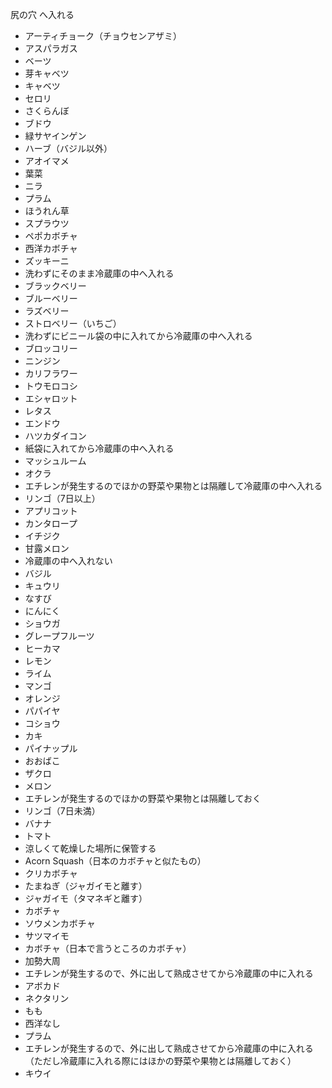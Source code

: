 尻の穴
へ入れる
 * アーティチョーク（チョウセンアザミ）
 * アスパラガス
 * ベーツ
 * 芽キャベツ
 * キャベツ
 * セロリ
 * さくらんぼ
 * ブドウ
 * 緑サヤインゲン
 * ハーブ（バジル以外）
 * アオイマメ
 * 葉菜
 * ニラ
 * プラム
 * ほうれん草
 * スプラウツ
 * ペポカボチャ
 * 西洋カボチャ
 * ズッキーニ
* 洗わずにそのまま冷蔵庫の中へ入れる
 * ブラックベリー
 * ブルーベリー
 * ラズベリー
 * ストロベリー（いちご）
* 洗わずにビニール袋の中に入れてから冷蔵庫の中へ入れる
 * ブロッコリー
 * ニンジン
 * カリフラワー
 * トウモロコシ
 * エシャロット
 * レタス
 * エンドウ
 * ハツカダイコン
* 紙袋に入れてから冷蔵庫の中へ入れる
 * マッシュルーム
 * オクラ
* エチレンが発生するのでほかの野菜や果物とは隔離して冷蔵庫の中へ入れる
 * リンゴ（7日以上）
 * アプリコット
 * カンタロープ
 * イチジク
 * 甘露メロン
* 冷蔵庫の中へ入れない
 * バジル
 * キュウリ
 * なすび
 * にんにく
 * ショウガ
 * グレープフルーツ
 * ヒーカマ
 * レモン
 * ライム
 * マンゴ
 * オレンジ
 * パパイヤ
 * コショウ
 * カキ
 * パイナップル
 * おおばこ
 * ザクロ
 * メロン
* エチレンが発生するのでほかの野菜や果物とは隔離しておく
 * リンゴ（7日未満）
 * バナナ
 * トマト
* 涼しくて乾燥した場所に保管する
 * Acorn Squash（日本のカボチャと似たもの）
 * クリカボチャ
 * たまねぎ（ジャガイモと離す）
 * ジャガイモ（タマネギと離す）
 * カボチャ
 * ソウメンカボチャ
 * サツマイモ
 * カボチャ（日本で言うところのカボチャ）
 * 加勢大周
* エチレンが発生するので、外に出して熟成させてから冷蔵庫の中に入れる
 * アボカド
 * ネクタリン
 * もも
 * 西洋なし
 * プラム
* エチレンが発生するので、外に出して熟成させてから冷蔵庫の中に入れる（ただし冷蔵庫に入れる際にはほかの野菜や果物とは隔離しておく）
 * キウイ



